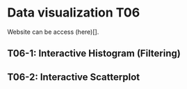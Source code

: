# Data visualization T06

Website can be access (here)[].

## T06-1: Interactive Histogram (Filtering)

## T06-2: Interactive Scatterplot 
